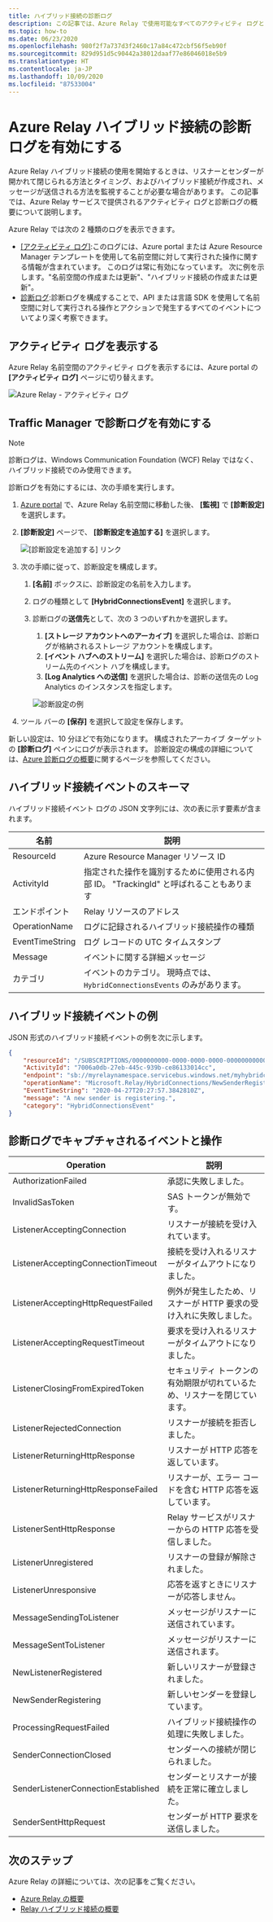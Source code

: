 ```yaml
---
title: ハイブリッド接続の診断ログ
description: この記事では、Azure Relay で使用可能なすべてのアクティビティ ログと診断ログの概要について説明します。
ms.topic: how-to
ms.date: 06/23/2020
ms.openlocfilehash: 980f2f7a737d3f2460c17a84c472cbf56f5eb90f
ms.sourcegitcommit: 829d951d5c90442a38012daaf77e86046018e5b9
ms.translationtype: HT
ms.contentlocale: ja-JP
ms.lasthandoff: 10/09/2020
ms.locfileid: "87533004"
---
```

# <a name="enable-diagnostics-logs-for-azure-relay-hybrid-connections"></a>Azure Relay ハイブリッド接続の診断ログを有効にする
Azure Relay ハイブリッド接続の使用を開始するときは、リスナーとセンダーが開かれて閉じられる方法とタイミング、およびハイブリッド接続が作成され、メッセージが送信される方法を監視することが必要な場合があります。 この記事では、Azure Relay サービスで提供されるアクティビティ ログと診断ログの概要について説明します。 

Azure Relay では次の 2 種類のログを表示できます。

- [[アクティビティ ログ]](../azure-monitor/platform/platform-logs-overview.md):このログには、Azure portal または Azure Resource Manager テンプレートを使用して名前空間に対して実行された操作に関する情報が含まれています。 このログは常に有効になっています。 次に例を示します。"名前空間の作成または更新"、"ハイブリッド接続の作成または更新"。 
- [診断ログ](../azure-monitor/platform/platform-logs-overview.md):診断ログを構成することで、API または言語 SDK を使用して名前空間に対して実行される操作とアクションで発生するすべてのイベントについてより深く考察できます。

## <a name="view-activity-logs"></a>アクティビティ ログを表示する
Azure Relay 名前空間のアクティビティ ログを表示するには、Azure portal の **[アクティビティ ログ]** ページに切り替えます。

![Azure Relay - アクティビティ ログ](./media/diagnostic-logs/activity-log.png)

## <a name="enable-diagnostic-logs"></a>Traffic Manager で診断ログを有効にする

> [!NOTE]
> 診断ログは、Windows Communication Foundation (WCF) Relay ではなく、ハイブリッド接続でのみ使用できます。

診断ログを有効にするには、次の手順を実行します。

1. [Azure portal](https://portal.azure.com) で、Azure Relay 名前空間に移動した後、 **[監視]** で **[診断設定]** を選択します。
1. **[診断設定]** ページで、 **[診断設定を追加する]** を選択します。  

   ![[診断設定を追加する] リンク](./media/diagnostic-logs/add-diagnostic-setting.png)

1. 次の手順に従って、診断設定を構成します。
    1. **[名前]** ボックスに、診断設定の名前を入力します。  
    2. ログの種類として **[HybridConnectionsEvent]** を選択します。 
    3. 診断ログの**送信先**として、次の 3 つのいずれかを選択します。  
        1. **[ストレージ アカウントへのアーカイブ]** を選択した場合は、診断ログが格納されるストレージ アカウントを構成します。  
        2. **[イベント ハブへのストリーム]** を選択した場合は、診断ログのストリーム先のイベント ハブを構成します。
        3. **[Log Analytics への送信]** を選択した場合は、診断の送信先の Log Analytics のインスタンスを指定します。  

        ![診断設定の例](./media/diagnostic-logs/sample-diagnostic-settings.png)
1. ツール バーの **[保存]** を選択して設定を保存します。

新しい設定は、10 分ほどで有効になります。 構成されたアーカイブ ターゲットの **[診断ログ]** ペインにログが表示されます。 診断設定の構成の詳細については、[Azure 診断ログの概要](../azure-monitor/platform/platform-logs-overview.md)に関するページを参照してください。


## <a name="schema-for-hybrid-connections-events"></a>ハイブリッド接続イベントのスキーマ
ハイブリッド接続イベント ログの JSON 文字列には、次の表に示す要素が含まれます。

| 名前 | 説明 |
| ------- | ------- |
| ResourceId | Azure Resource Manager リソース ID |
| ActivityId | 指定された操作を識別するために使用される内部 ID。 "TrackingId" と呼ばれることもあります |
| エンドポイント | Relay リソースのアドレス |
| OperationName | ログに記録されるハイブリッド接続操作の種類 |
| EventTimeString | ログ レコードの UTC タイムスタンプ |
| Message | イベントに関する詳細メッセージ |
| カテゴリ | イベントのカテゴリ。 現時点では、`HybridConnectionsEvents` のみがあります。 


## <a name="sample-hybrid-connections-event"></a>ハイブリッド接続イベントの例
JSON 形式のハイブリッド接続イベントの例を次に示します。 

```json
{
    "resourceId": "/SUBSCRIPTIONS/0000000000-0000-0000-0000-0000000000000/RESOURCEGROUPS/MyResourceGroup/PROVIDERS/MICROSOFT.RELAY/NAMESPACES/MyRelayNamespace",
    "ActivityId": "7006a0db-27eb-445c-939b-ce86133014cc",
    "endpoint": "sb://myrelaynamespace.servicebus.windows.net/myhybridconnection/7006a0db-27eb-445c-939b-ce86133014cc_G5",
    "operationName": "Microsoft.Relay/HybridConnections/NewSenderRegistering",
    "EventTimeString": "2020-04-27T20:27:57.3842810Z",
    "message": "A new sender is registering.",
    "category": "HybridConnectionsEvent"
}
```

## <a name="events-and-operations-captured-in-diagnostic-logs"></a>診断ログでキャプチャされるイベントと操作

| Operation | 説明 | 
| --------- | ----------- | 
| AuthorizationFailed | 承認に失敗しました。|
| InvalidSasToken | SAS トークンが無効です。 | 
| ListenerAcceptingConnection | リスナーが接続を受け入れています。 |
| ListenerAcceptingConnectionTimeout | 接続を受け入れるリスナーがタイムアウトになりました。 |
| ListenerAcceptingHttpRequestFailed | 例外が発生したため、リスナーが HTTP 要求の受け入れに失敗しました。 |
| ListenerAcceptingRequestTimeout | 要求を受け入れるリスナーがタイムアウトになりました。 |  
| ListenerClosingFromExpiredToken | セキュリティ トークンの有効期限が切れているため、リスナーを閉じています。 | 
| ListenerRejectedConnection | リスナーが接続を拒否しました。 |
| ListenerReturningHttpResponse | リスナーが HTTP 応答を返しています。 |  
| ListenerReturningHttpResponseFailed | リスナーが、エラー コードを含む HTTP 応答を返しています。 | 
 ListenerSentHttpResponse | Relay サービスがリスナーからの HTTP 応答を受信しました。 | 
| ListenerUnregistered | リスナーの登録が解除されました。 | 
| ListenerUnresponsive | 応答を返すときにリスナーが応答しません。 | 
| MessageSendingToListener | メッセージがリスナーに送信されています。 |
| MessageSentToListener | メッセージがリスナーに送信されます。 | 
| NewListenerRegistered | 新しいリスナーが登録されました。 |
| NewSenderRegistering | 新しいセンダーを登録しています。 | 
| ProcessingRequestFailed | ハイブリッド接続操作の処理に失敗しました。 | 
| SenderConnectionClosed | センダーへの接続が閉じられました。 |
| SenderListenerConnectionEstablished | センダーとリスナーが接続を正常に確立しました。 |
| SenderSentHttpRequest | センダーが HTTP 要求を送信しました。 | 


## <a name="next-steps"></a>次のステップ

Azure Relay の詳細については、次の記事をご覧ください。

* [Azure Relay の概要](relay-what-is-it.md)
* [Relay ハイブリッド接続の概要](relay-hybrid-connections-dotnet-get-started.md)
